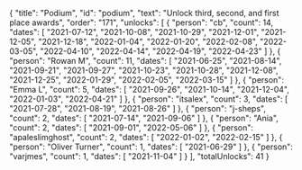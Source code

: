 {
  "title": "Podium",
  "id": "podium",
  "text": "Unlock third, second, and first place awards",
  "order": "171",
  "unlocks": [
    {
      "person": "cb",
      "count": 14,
      "dates": [
        "2021-07-12",
        "2021-10-08",
        "2021-10-29",
        "2021-12-01",
        "2021-12-05",
        "2021-12-18",
        "2022-01-04",
        "2022-01-20",
        "2022-02-08",
        "2022-03-05",
        "2022-04-10",
        "2022-04-14",
        "2022-04-19",
        "2022-04-23"
      ]
    },
    {
      "person": "Rowan M",
      "count": 11,
      "dates": [
        "2021-06-25",
        "2021-08-14",
        "2021-09-21",
        "2021-09-27",
        "2021-10-23",
        "2021-10-28",
        "2021-12-08",
        "2021-12-25",
        "2022-01-29",
        "2022-02-05",
        "2022-03-15"
      ]
    },
    {
      "person": "Emma L",
      "count": 5,
      "dates": [
        "2021-09-26",
        "2021-10-14",
        "2021-12-04",
        "2022-01-03",
        "2022-04-21"
      ]
    },
    {
      "person": "itsalex",
      "count": 3,
      "dates": [
        "2021-07-28",
        "2021-08-19",
        "2021-08-26"
      ]
    },
    {
      "person": "j-sheps",
      "count": 2,
      "dates": [
        "2021-07-14",
        "2021-09-06"
      ]
    },
    {
      "person": "Ania",
      "count": 2,
      "dates": [
        "2021-09-01",
        "2022-05-06"
      ]
    },
    {
      "person": "apaleslimghost",
      "count": 2,
      "dates": [
        "2022-01-02",
        "2022-02-15"
      ]
    },
    {
      "person": "Oliver Turner",
      "count": 1,
      "dates": [
        "2021-06-29"
      ]
    },
    {
      "person": "varjmes",
      "count": 1,
      "dates": [
        "2021-11-04"
      ]
    }
  ],
  "totalUnlocks": 41
}